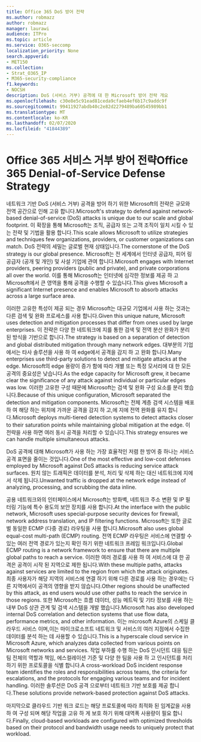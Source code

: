 ```yaml
---
title: Office 365 DoS 방어 전략
ms.author: robmazz
author: robmazz
manager: laurawi
audience: ITPro
ms.topic: article
ms.service: O365-seccomp
localization_priority: None
search.appverid:
- MET150
ms.collection:
- Strat_O365_IP
- M365-security-compliance
f1.keywords:
- NOCSH
description: DoS (서비스 거부) 공격에 대 한 Microsoft 방어 전략 개요
ms.openlocfilehash: c30e8e5c91ead81ceda9cfaeb4ef6b17c9addc9f
ms.sourcegitcommit: 99411927abdb40c2e82d2279489ba60545989bb1
ms.translationtype: MT
ms.contentlocale: ko-KR
ms.lasthandoff: 02/07/2020
ms.locfileid: "41844389"
---
```

# <a name="office-365-denial-of-service-defense-strategy"></a><span data-ttu-id="f536e-103">Office 365 서비스 거부 방어 전략</span><span class="sxs-lookup"><span data-stu-id="f536e-103">Office 365 Denial-of-Service Defense Strategy</span></span>

<span data-ttu-id="f536e-104">네트워크 기반 DoS (서비스 거부) 공격을 방어 하기 위한 Microsoft의 전략은 규모와 전역 공간으로 인해 고유 합니다.</span><span class="sxs-lookup"><span data-stu-id="f536e-104">Microsoft's strategy to defend against network-based denial-of-service (DoS) attacks is unique due to our scale and global footprint.</span></span> <span data-ttu-id="f536e-105">이 확장을 통해 Microsoft는 조직, 공급자 또는 고객 조직이 일치 시킬 수 있는 전략 및 기법을 활용 합니다.</span><span class="sxs-lookup"><span data-stu-id="f536e-105">This scale allows Microsoft to utilize strategies and techniques few organizations, providers, or customer organizations can match.</span></span> <span data-ttu-id="f536e-106">DoS 전략의 세밀는 글로벌 현재 상태입니다.</span><span class="sxs-lookup"><span data-stu-id="f536e-106">The cornerstone of the DoS strategy is our global presence.</span></span> <span data-ttu-id="f536e-107">Microsoft는 전 세계에서 인터넷 공급자, 피어 링 공급자 (공개 및 개인) 및 사설 기업에 관여 합니다.</span><span class="sxs-lookup"><span data-stu-id="f536e-107">Microsoft engages with Internet providers, peering providers (public and private), and private corporations all over the world.</span></span> <span data-ttu-id="f536e-108">이를 통해 Microsoft는 인터넷에 심각한 정보를 제공 하 고 Microsoft에서 큰 영역을 통해 공격을 수행할 수 있습니다.</span><span class="sxs-lookup"><span data-stu-id="f536e-108">This gives Microsoft a significant Internet presence and enables Microsoft to absorb attacks across a large surface area.</span></span>

<span data-ttu-id="f536e-109">이러한 고유한 특성이 제공 되는 경우 Microsoft는 대규모 기업에서 사용 하는 것과는 다른 검색 및 완화 프로세스를 사용 합니다.</span><span class="sxs-lookup"><span data-stu-id="f536e-109">Given this unique nature, Microsoft uses detection and mitigation processes that differ from ones used by large enterprises.</span></span> <span data-ttu-id="f536e-110">이 전략은 다양 한 네트워크에 지를 통한 검색 및 전역 분산 완화가 분리 된 방식을 기반으로 합니다.</span><span class="sxs-lookup"><span data-stu-id="f536e-110">The strategy is based on a separation of detection and global distributed mitigation through many network edges.</span></span> <span data-ttu-id="f536e-111">대부분의 기업에서는 타사 솔루션을 사용 하 여 edge에서 공격을 감지 하 고 완화 합니다.</span><span class="sxs-lookup"><span data-stu-id="f536e-111">Many enterprises use third-party solutions to detect and mitigate attacks at the edge.</span></span> <span data-ttu-id="f536e-112">Microsoft의 edge 용량이 증가 함에 따라 개별 또는 특정 모서리에 대 한 모든 공격의 중요성은 낮습니다.</span><span class="sxs-lookup"><span data-stu-id="f536e-112">As the edge capacity for Microsoft grew, it became clear the significance of any attack against individual or particular edges was low.</span></span> <span data-ttu-id="f536e-113">이러한 고유한 구성 때문에 Microsoft는 검색 및 완화 구성 요소를 분리 했습니다.</span><span class="sxs-lookup"><span data-stu-id="f536e-113">Because of this unique configuration, Microsoft separated the detection and mitigation components.</span></span> <span data-ttu-id="f536e-114">Microsoft는 전체 계층 검색 시스템을 배포 하 여 해당 하는 위치에 가까운 공격을 감지 하 고,에 지에 전역 완화를 유지 합니다.</span><span class="sxs-lookup"><span data-stu-id="f536e-114">Microsoft deploys multi-tiered detection systems to detect attacks closer to their saturation points while maintaining global mitigation at the edge.</span></span> <span data-ttu-id="f536e-115">이 전략을 사용 하면 여러 동시 공격을 처리할 수 있습니다.</span><span class="sxs-lookup"><span data-stu-id="f536e-115">This strategy ensures we can handle multiple simultaneous attacks.</span></span>

<span data-ttu-id="f536e-116">DoS 공격에 대해 Microsoft가 사용 하는 가장 효율적인 저렴 한 방어 중 하나는 서비스 공격 표면을 줄이는 것입니다.</span><span class="sxs-lookup"><span data-stu-id="f536e-116">One of the most effective and low-cost defenses employed by Microsoft against DoS attacks is reducing service attack surfaces.</span></span> <span data-ttu-id="f536e-117">원치 않는 트래픽은 데이터를 분석, 처리 및 삭제 하는 대신 네트워크에 지에서 삭제 됩니다.</span><span class="sxs-lookup"><span data-stu-id="f536e-117">Unwanted traffic is dropped at the network edge instead of analyzing, processing, and scrubbing the data inline.</span></span>

<span data-ttu-id="f536e-118">공용 네트워크와의 인터페이스에서 Microsoft는 방화벽, 네트워크 주소 변환 및 IP 필터링 기능에 특수 용도의 보안 장치를 사용 합니다.</span><span class="sxs-lookup"><span data-stu-id="f536e-118">At the interface with the public network, Microsoft uses special-purpose security devices for firewall, network address translation, and IP filtering functions.</span></span> <span data-ttu-id="f536e-119">Microsoft는 또한 글로벌 동일한 ECMP (다중 경로) 라우팅을 사용 합니다.</span><span class="sxs-lookup"><span data-stu-id="f536e-119">Microsoft also uses global equal-cost multi-path (ECMP) routing.</span></span> <span data-ttu-id="f536e-120">전역 ECMP 라우팅은 서비스에 연결할 수 있는 여러 전역 경로가 있는지 확인 하기 위한 네트워크 프레임 워크입니다.</span><span class="sxs-lookup"><span data-stu-id="f536e-120">Global ECMP routing is a network framework to ensure that there are multiple global paths to reach a service.</span></span> <span data-ttu-id="f536e-121">이러한 여러 경로를 사용 하 여 서비스에 대 한 공격은 공격이 시작 된 지역으로 제한 됩니다.</span><span class="sxs-lookup"><span data-stu-id="f536e-121">With these multiple paths, attacks against services are limited to the region from which the attack originates.</span></span> <span data-ttu-id="f536e-122">최종 사용자가 해당 지역의 서비스에 연결 하기 위해 다른 경로를 사용 하는 경우에는 다른 지역에서이 공격의 영향을 받지 않습니다.</span><span class="sxs-lookup"><span data-stu-id="f536e-122">Other regions should be unaffected by this attack, as end users would use other paths to reach the service in those regions.</span></span> <span data-ttu-id="f536e-123">또한 Microsoft는 흐름 데이터, 성능 메트릭 및 기타 정보를 사용 하는 내부 DoS 상관 관계 및 검색 시스템을 개발 했습니다.</span><span class="sxs-lookup"><span data-stu-id="f536e-123">Microsoft has also developed internal DoS correlation and detection systems that use flow data, performance metrics, and other information.</span></span> <span data-ttu-id="f536e-124">이는 microsoft Azure의 스케일 클라우드 서비스 이며,이는 마이크로소프트 네트워크 및 서비스의 여러 지점에서 수집한 데이터를 분석 하는 데 사용할 수 있습니다.</span><span class="sxs-lookup"><span data-stu-id="f536e-124">This is a hyperscale cloud service in Microsoft Azure, which analyzes data collected from various points on Microsoft networks and services.</span></span> <span data-ttu-id="f536e-125">작업 부하를 수행 하는 DoS 인시던트 대응 팀은 팀 전체의 역할과 책임, 에스컬레이션 기준 및 다양 한 팀을 사용 하 고 인시던트를 처리 하기 위한 프로토콜을 식별 합니다.</span><span class="sxs-lookup"><span data-stu-id="f536e-125">A cross-workload DoS incident response team identifies the roles and responsibilities across teams, the criteria for escalations, and the protocols for engaging various teams and for incident handling.</span></span> <span data-ttu-id="f536e-126">이러한 솔루션은 DoS 공격 으로부터 네트워크 기반 보호를 제공 합니다.</span><span class="sxs-lookup"><span data-stu-id="f536e-126">These solutions provide network-based protection against DoS attacks.</span></span>

<span data-ttu-id="f536e-127">마지막으로 클라우드 기반 워크 로드는 해당 프로토콜에 따라 최적화 된 임계값을 사용 하 여 구성 되며 해당 작업을 고유 하 게 보호 하기 위해 대역폭 사용량이 필요 합니다.</span><span class="sxs-lookup"><span data-stu-id="f536e-127">Finally, cloud-based workloads are configured with optimized thresholds based on their protocol and bandwidth usage needs to uniquely protect that workload.</span></span>
